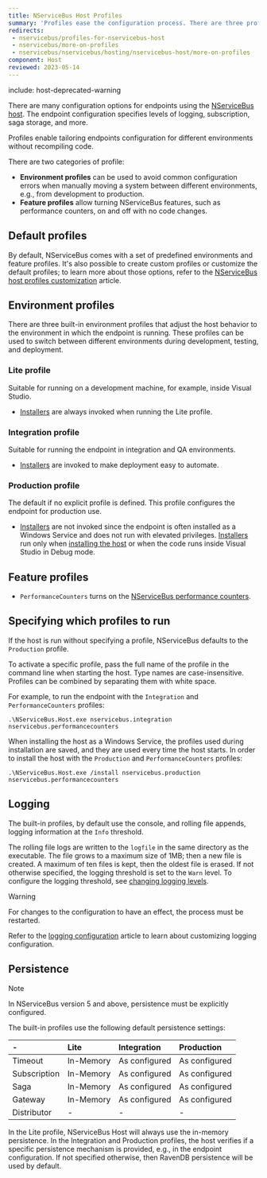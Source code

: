 ```yaml
---
title: NServiceBus Host Profiles
summary: 'Profiles ease the configuration process. There are three profiles out of the box: Lite, Integration, and Production.'
redirects:
 - nservicebus/profiles-for-nservicebus-host
 - nservicebus/more-on-profiles
 - nservicebus/nservicebus/hosting/nservicebus-host/more-on-profiles
component: Host
reviewed: 2023-05-14
---
```


include: host-deprecated-warning

There are many configuration options for endpoints using the [NServiceBus host](/nservicebus/hosting/nservicebus-host/). The endpoint configuration specifies levels of logging, subscription, saga storage, and more.

Profiles enable tailoring endpoints configuration for different environments without recompiling code.

There are two categories of profile:

 * **Environment profiles** can be used to avoid common configuration errors when manually moving a system between different environments, e.g., from development to production.
 * **Feature profiles** allow turning NServiceBus features, such as performance counters, on and off with no code changes.


## Default profiles

By default, NServiceBus comes with a set of predefined environments and feature profiles. It's also possible to create custom profiles or customize the default profiles; to learn more about those options, refer to the [NServiceBus host profiles customization](/nservicebus/hosting/nservicebus-host/profiles-customization.md) article.


## Environment profiles

There are three built-in environment profiles that adjust the host behavior to the environment in which the endpoint is running. These profiles can be used to switch between different environments during development, testing, and deployment.


### Lite profile

Suitable for running on a development machine, for example, inside Visual Studio.

 * [Installers](/nservicebus/operations/installers.md) are always invoked when running the Lite profile.


### Integration profile

Suitable for running the endpoint in integration and QA environments.

* [Installers](/nservicebus/operations/installers.md) are invoked to make deployment easy to automate.


### Production profile

The default if no explicit profile is defined. This profile configures the endpoint for production use.

* [Installers](/nservicebus/operations/installers.md) are not invoked since the endpoint is often installed as a Windows Service and does not run with elevated privileges. [Installers](/nservicebus/operations/installers.md) run only when [installing the host](/nservicebus/hosting/nservicebus-host/installation.md) or when the code runs inside Visual Studio in Debug mode.


## Feature profiles

 * `PerformanceCounters` turns on the [NServiceBus performance counters](/monitoring/metrics/performance-counters.md).


## Specifying which profiles to run

If the host is run without specifying a profile, NServiceBus defaults to the `Production` profile.

To activate a specific profile, pass the full name of the profile in the command line when starting the host. Type names are case-insensitive. Profiles can be combined by separating them with white space.

For example, to run the endpoint with the `Integration` and `PerformanceCounters` profiles:

```shell
.\NServiceBus.Host.exe nservicebus.integration nservicebus.performancecounters
```

When installing the host as a Windows Service, the profiles used during installation are saved, and they are used every time the host starts. In order to install the host with the `Production` and `PerformanceCounters` profiles:

```shell
.\NServiceBus.Host.exe /install nservicebus.production nservicebus.performancecounters
```


## Logging

The built-in profiles, by default use the console, and rolling file appends, logging information at the `Info` threshold.



The rolling file logs are written to the `logfile` in the same directory as the executable. The file grows to a maximum size of 1MB; then a new file is created. A maximum of ten files is kept, then the oldest file is erased. If not otherwise specified, the logging threshold is set to the `Warn` level. To configure the logging threshold, see [changing logging levels](/nservicebus/logging/#default-logging-changing-the-defaults-changing-the-logging-level).

> [!WARNING]
> For changes to the configuration to have an effect, the process must be restarted.

Refer to the [logging configuration](/nservicebus/hosting/nservicebus-host/logging-configuration.md) article to learn about customizing logging configuration.


## Persistence

> [!NOTE]
> In NServiceBus version 5 and above, persistence must be explicitly configured.

The built-in profiles use the following default persistence settings:

| -              | Lite     | Integration  | Production   |
|:---------------|:---------|:-------------|:-------------|
|  Timeout       |In-Memory |As configured |As configured |
|  Subscription  |In-Memory |As configured |As configured |
|  Saga          |In-Memory |As configured |As configured |
|  Gateway       |In-Memory |As configured |As configured |
|  Distributor   |-         |-             |-             |

In the Lite profile, NServiceBus Host will always use the in-memory persistence. In the Integration and Production profiles, the host verifies if a specific persistence mechanism is provided, e.g., in the endpoint configuration. If not specified otherwise, then RavenDB persistence will be used by default.
